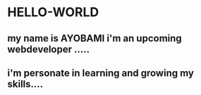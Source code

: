 # HELLO-WORLD

## my name is AYOBAMI i'm an upcoming webdeveloper .....
## i'm personate in learning and growing my skills....
